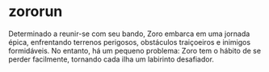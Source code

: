 # zororun
Determinado a reunir-se com seu bando, Zoro embarca em uma jornada épica, enfrentando terrenos perigosos, obstáculos traiçoeiros e inimigos formidáveis. No entanto, há um pequeno problema: Zoro tem o hábito de se perder facilmente, tornando cada ilha um labirinto desafiador.
